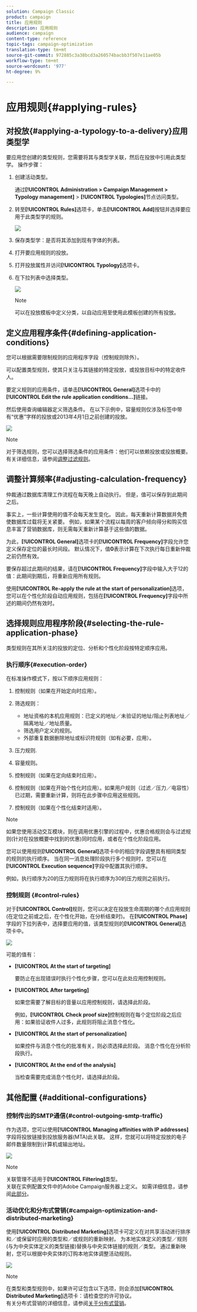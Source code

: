 ```yaml
---
solution: Campaign Classic
product: campaign
title: 应用规则
description: 应用规则
audience: campaign
content-type: reference
topic-tags: campaign-optimization
translation-type: tm+mt
source-git-commit: 972885c3a38bcd3a260574bacbb3f507e11ae05b
workflow-type: tm+mt
source-wordcount: '977'
ht-degree: 9%

---
```



# 应用规则{#applying-rules}

## 对投放{#applying-a-typology-to-a-delivery}应用类型学

要应用您创建的类型规则，您需要将其与类型学关联，然后在投放中引用此类型学。 操作步骤：

1. 创建活动类型。

   通过&#x200B;**[!UICONTROL Administration > Campaign Management > Typology management]** > **[!UICONTROL Typologies]**&#x200B;节点访问类型。

1. 转至&#x200B;**[!UICONTROL Rules]**&#x200B;选项卡，单击&#x200B;**[!UICONTROL Add]**&#x200B;按钮并选择要应用于此类型学的规则。

   ![](assets/campaign_opt_pressure_sample_1_6.png)

1. 保存类型学：是否将其添加到现有字体的列表。
1. 打开要应用规则的投放。
1. 打开投放属性并访问&#x200B;**[!UICONTROL Typology]**&#x200B;选项卡。
1. 在下拉列表中选择类型。

   ![](assets/campaign_opt_pressure_sample_1_7.png)

   >[!NOTE]
   >
   >可以在投放模板中定义分类，以自动应用至使用此模板创建的所有投放。

## 定义应用程序条件{#defining-application-conditions}

您可以根据需要限制规则的应用程序字段（控制规则除外）。

可以配置类型规则，使其只关注与其链接的特定投放，或投放目标中的特定收件人。

要定义规则的应用条件，请单击&#x200B;**[!UICONTROL General]**&#x200B;选项卡中的&#x200B;**[!UICONTROL Edit the rule application conditions...]**&#x200B;链接。

然后使用查询编辑器定义筛选条件。 在以下示例中，容量规则仅涉及标签中带有“优惠”字样的投放或2013年4月1日之前创建的投放。

![](assets/campaign_opt_create_capacity_criterion.png)

>[!NOTE]
>
>对于筛选规则，您可以选择筛选条件的应用条件：他们可以依赖投放或投放概要。 有关详细信息，请参阅[调整过滤规则](../../campaign/using/filtering-rules.md#conditioning-a-filtering-rule)。

## 调整计算频率{#adjusting-calculation-frequency}

仲裁通过数据库清理工作流程在每天晚上自动执行。 但是，值可以保存到此期间之后。

事实上，一些计算使用的值不会每天发生变化。 因此，每天重新计算数据并免费使数据库过载将无关紧要。 例如，如果某个流程以每周的客户倾向得分和购买信息丰富了营销数据库，则无需每天重新计算基于这些值的数据。

为此，**[!UICONTROL General]**&#x200B;选项卡的&#x200B;**[!UICONTROL Frequency]**&#x200B;字段允许您定义保存定位的最长时间段。 默认情况下，值&#x200B;**0**&#x200B;表示计算在下次执行每日重新仲裁之前仍然有效。

要保存超过此期间的结果，请在&#x200B;**[!UICONTROL Frequency]**&#x200B;字段中输入大于12的值：此期间到期后，将重新应用所有规则。

使用&#x200B;**[!UICONTROL Re-apply the rule at the start of personalization]**&#x200B;选项，您可以在个性化阶段自动应用规则，包括在&#x200B;**[!UICONTROL Frequency]**&#x200B;字段中所述的期间仍然有效时。

## 选择规则应用程序阶段{#selecting-the-rule-application-phase}

类型规则在其所关注的投放的定位、分析和个性化阶段按特定顺序应用。

### 执行顺序{#execution-order}

在标准操作模式下，按以下顺序应用规则：

1. 控制规则（如果在开始定向时应用）。
1. 筛选规则：

   * 地址资格的本机应用规则：已定义的地址／未验证的地址/阻止列表地址／隔离地址／地址质量。
   * 筛选用户定义的规则。
   * 外部重复数据删除地址或标识符规则（如有必要，应用）。

1. 压力规则.
1. 容量规则。
1. 控制规则（如果在定向结束时应用）。
1. 控制规则（如果在开始个性化时应用）。如果用户规则（过滤／压力／电容性）已过期，需要重新计算，则将在此步骤中应用这些规则。
1. 控制规则（如果在个性化结束时适用）。

>[!NOTE]
>
>如果您使用活动交互模块，则在调用优惠引擎的过程中，优惠合格规则会与过滤规则(针对在投放概要中找到的优惠)同时应用，或者在个性化阶段应用。

您可以使用规则&#x200B;**[!UICONTROL General]**&#x200B;选项卡中的相应字段调整具有相同类型的规则的执行顺序。 当在同一消息处理阶段执行多个规则时，您可以在&#x200B;**[!UICONTROL Execution sequence]**&#x200B;字段中配置其执行顺序。

例如，执行顺序为20的压力规则将在执行顺序为30的压力规则之前执行。

### 控制规则 {#control-rules}

对于&#x200B;**[!UICONTROL Control]**&#x200B;规则，您可以决定在投放生命周期的哪个点应用规则(在定位之前或之后，在个性化开始，在分析结束时)。 在&#x200B;**[!UICONTROL Phase]**&#x200B;字段的下拉列表中，选择要应用的值，该类型规则的&#x200B;**[!UICONTROL General]**&#x200B;选项卡中。

![](assets/campaign_opt_define_control_phase.png)

可能的值有：

* **[!UICONTROL At the start of targeting]**

   要防止在出现错误时执行个性化步骤，您可以在此处应用控制规则。

* **[!UICONTROL After targeting]**

   如果您需要了解目标的音量以应用控制规则，请选择此阶段。

   例如，**[!UICONTROL Check proof size]**&#x200B;控制规则在每个定位阶段之后应用：如果验证收件人过多，此规则将阻止消息个性化。

* **[!UICONTROL At the start of personalization]**

   如果控件与消息个性化的批准有关，则必须选择此阶段。 消息个性化在分析阶段执行。

* **[!UICONTROL At the end of the analysis]**

   当检查需要完成消息个性化时，请选择此阶段。

## 其他配置 {#additional-configurations}

### 控制传出的SMTP通信{#control-outgoing-smtp-traffic}

作为选项，您可以使用&#x200B;**[!UICONTROL Managing affinities with IP addresses]**&#x200B;字段将投放链接到投放服务器(MTA)此关联。 这样，您就可以将特定投放的电子邮件数量限制到计算机或输出地址。

![](assets/campaign_opt_select_ip_affinity.png)

>[!NOTE]
>
>关联管理不适用于&#x200B;**[!UICONTROL Filtering]**&#x200B;类型。\
>关联在实例配置文件中的Adobe Campaign服务器上定义。 如需详细信息，请参阅[此部分](../../installation/using/about-initial-configuration.md)。

### 活动优化和分布式营销{#campaign-optimization-and-distributed-marketing}

使用&#x200B;**[!UICONTROL Distributed Marketing]**&#x200B;选项卡可定义在对共享活动进行排序和／或保留时应用的类型和／或规则的重新映射。 为本地实体定义的类型／规则(与为中央实体定义的类型链接)替换与中央实体链接的规则／类型。 通过重新映射，您可以根据中央实体的订购本地实体调整活动规则。

![](assets/simu_campaign_opti_distrib_mkg.png)

>[!NOTE]
>
>在类型和类型规则中，如果许可证包含以下选项，则会添加&#x200B;**[!UICONTROL Distributed Marketing]**&#x200B;选项卡：请检查您的许可协议。\
>有关分布式营销的详细信息，请参阅[关于分布式营销](../../campaign/using/about-distributed-marketing.md)。

